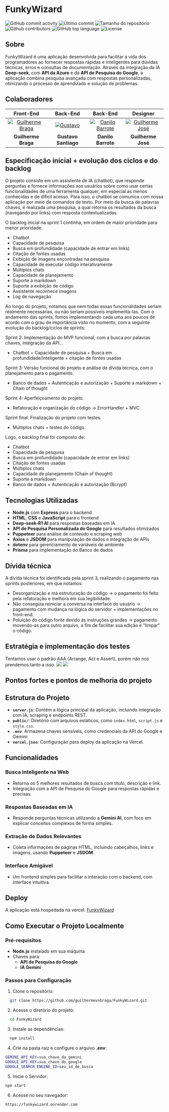 # FunkyWizard

<div>
    <img alt="GitHub commit activity" src="https://img.shields.io/github/commit-activity/t/guilhermevnbraga/FunkyWizard">
    <img alt="Último commit" src="https://img.shields.io/github/last-commit/guilhermevnbraga/FunkyWizard">
    <img alt="Tamanho do repositório" src="https://img.shields.io/github/repo-size/guilhermevnbraga/FunkyWizard">
    <img alt="Github contributors" src="https://img.shields.io/github/contributors/guilhermevnbraga/FunkyWizard">
    <img alt="GitHub top language" src="https://img.shields.io/github/languages/top/guilhermevnbraga/FunkyWizard">
    <img alt="License" src="https://img.shields.io/github/license/guilhermevnbraga/FunkyWizard">
</div>

## Sobre

FunkyWizard é uma aplicação desenvolvida para facilitar a vida dos programadores ao fornecer respostas rápidas e inteligentes para dúvidas técnicas, erros e consultas de documentação. Através da integração da IA **Deep-seek**, com **API da Azure** e da **API de Pesquisa do Google**, a aplicação combina pesquisa avançada com respostas personalizadas, otimizando o processo de aprendizado e solução de problemas.

## Colaboradores

| Front-End | Back-End | Back-End | Designer |
|:---------:|:--------:|:--------:|:--------:|
| [![Guilherme Braga](https://avatars.githubusercontent.com/u/89932943?v=4)](https://github.com/guilhermevnbraga) | [![Gustavo](https://avatars.githubusercontent.com/u/110403830?v=4)](https://github.com/Gust4voSSM) | [![Danilo Barrote](https://avatars.githubusercontent.com/u/175836607?v=4)](https://github.com/danilobarrote) | [![Guilherme José](https://avatars.githubusercontent.com/u/175838250?v=4)](https://github.com/Guilhermejose749) |
|    **Guilherme Braga**    |    **Gustavo Santiago**    |    **Danilo Barrote**    |    **Guilherme José**    |

## Especificação inicial + evolução dos ciclos e do backlog

O projeto consiste em um assistente de IA (chatbot), que responde perguntas e fornece informações aos usuários sobre como usar certas funcionalidades de uma ferramenta qualquer, em especial as menos conhecidas e de difícil acesso. Para isso, o chatbot se comunica com nossa aplicação por meio de comandos de texto. Por meio da busca de palavras chaves, é realizada uma pesquisa, a qual retorna os resultados da busca (navegando por links) com resposta contextualizadas.

O backlog inicial na sprint 1 continha, em ordem de maior prioridade para menor prioridade:
- Chatbot
- Capacidade de pesquisa
- Busca em profundidade (capacidade de entrar em links)
- Citação de fontes usadas
- Exibição de imagens encontradas na pesquisa
- Capacidade de executar código interativamente
- Múltiplos chats
- Capacidade de planejamento
- Suporte a markdown
- Suporte a exibição de código
- Assistente reconhece imagens
- Log de navegação

Ao longo do projeto, notamos que nem todas essas funcionalidades seriam realmente necessárias, ou não seriam possíveis implementá-las.
Com o andamento das sprints, fomos implementando cada uma aos poucos de acordo com o grau de importância visto no momento, com a seguinte evolução do backlog/ciclos de sprints:

Sprint 2: 
Implementação do MVP funcional, com a busca por palavras chaves, integração da API...
- Chatbot + Capacidade de pesquisa + Busca em profundidade/inteligente + citação de fontes usadas
  
Sprint 3:
Versão funcional do projeto e análise de dívida técnica, com o planejamento para o pagamento.
- Banco de dados + Autenticação e autorização + Suporte a markdown + Chain of thought
  
Sprint 4:
Aperfeiçoamento do projeto.
- Refatoração e organização do código -> ErrorHandler + MVC

Sprint final: 
Finalização do projeto com testes.
- Múltiplos chats + testes do código.


Logo, o backlog final foi composto de:
- Chatbot
- Capacidade de pesquisa
- Busca em profundidade (capacidade de entrar em links)
- Citação de fontes usadas
- Múltiplos chats
- Capacidade de planejamento (Chain of thought)
- Suporte a markdown
- Banco de dados + Autenticação e autorização (Bcrypt)


## Tecnologias Utilizadas

-   **Node.js** com **Express** para o backend
-   **HTML**, **CSS** e **JavaScript** para o frontend
-   **Deep-seek-R1 AI** para respostas baseadas em IA
-   **API de Pesquisa Personalizada do Google** para resultados otimizados
-   **Puppeteer** para análise de conteúdo e scraping web
-   **Axios** e **JSDOM** para manipulação de dados e integração de APIs
-   **dotenv** para gerenciamento de variáveis de ambiente
-   **Prisma** para implementação do Banco de dados

## Dívida técnica

A dívida técnica foi identificada pela sprint 3, realizando o pagamento nas sprints posteriores, em que notamos:
- Desorganização e má estruturação do código -> o pagamento foi feito pela refatoração e melhora em sua legibilidade.
- Não conseguia reiniciar a conversa na interface do usuário -> pagamento com mudança na lógica do servidor + implementações no front-end.
- Poluição do código fonte devido às instruções grandes -> pagamento movendo-as para outro arquivo, a fim de facilitar sua edição e "limpar" o código.

## Estratégia e implementação dos testes

Tentamos usar o padrão AAA (Arrange, Act e Assert), porém não nos prendemos tanto a isso.
![](https://media.discordapp.net/attachments/1306592437216743495/1356450870631596153/image.png?ex=67ec9cd1&is=67eb4b51&hm=b8a6aa70a468687c04b1d5f9a5a37a1d8276219190a02276d9c304b4fbcac1aa&=&format=webp&quality=lossless)
![](https://media.discordapp.net/attachments/1306592437216743495/1356450992509419571/image.png?ex=67ec9cee&is=67eb4b6e&hm=09a53e0bbf74ce16393ba2c00db92990a3b7f7ab56e0b0e53dd2edfbb25738a8&=&format=webp&quality=lossless&width=823&height=440)



## Pontos fortes e pontos de melhoria do projeto



## Estrutura do Projeto

-   **`server.js`**: Contém a lógica principal da aplicação, incluindo integração com IA, scraping e endpoints REST.
-   **`public/`**: Diretório com arquivos estáticos, como `index.html`, `script.js` e `style.css`.
-   **`.env`**: Armazena chaves sensíveis, como credenciais da API do Google e Gemini.
-   **`vercel.json`**: Configuração para deploy da aplicação na Vercel.

## Funcionalidades

### Busca Inteligente na Web

-   Retorna os 5 melhores resultados de busca com título, descrição e link.
-   Integração com a API de Pesquisa do Google para respostas rápidas e precisas.

### Respostas Baseadas em IA

-   Responde perguntas técnicas utilizando a **Gemini AI**, com foco em explicar conceitos complexos de forma simples.

### Extração de Dados Relevantes

-   Coleta informações de páginas HTML, incluindo cabeçalhos, links e imagens, usando **Puppeteer** e **JSDOM**.

### Interface Amigável

-   Um frontend simples para facilitar a interação com o backend, com interface intuitiva.

## Deploy

A aplicação está hospedada na vercel: [FunkyWizard](https://funkywizard.onrender.com/)

## Como Executar o Projeto Localmente

### Pré-requisitos

-   **Node.js** instalado em sua máquina
-   Chaves para:
    -   **API de Pesquisa do Google**
    -   **IA Gemini**

### Passos para Configuração

1. Clone o repositório:

```bash
  git clone https://github.com/guilhermevnbraga/FunkyWizard.git
```

2. Acesse o diretório do projeto:

```bash
  cd FunkyWizard
```

3. Instale as dependências:

```bash
  npm install
```

4. Crie na pasta raiz e configure o arquivo **.env**:

```bash
GEMINI_API_KEY=sua_chave_da_gemini
GOOGLE_API_KEY=sua_chave_do_google
GOOGLE_SEARCH_ENGINE_ID=seu_id_de_busca
```

5. Inicie o Servidor:

```bash
npm start
```

6.  Acesse no seu navegador:

```bash
https://funkywizard.onrender.com
```
